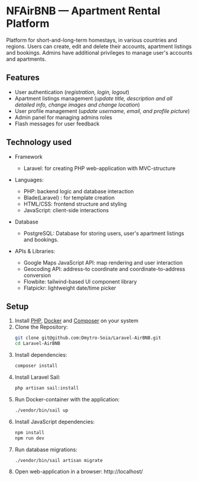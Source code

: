 # NFAirBNB — Apartment Rental Platform

Platform for short-and-long-term homestays, in various countries and regions. Users can create, edit and delete their 
accounts, apartment listings and bookings. Admins have additional privileges to manage user's accounts and apartments.

## Features
- User authentication (_registration, login, logout_)
- Apartment listings management (_update title, description and all detailed info, change images and change location_)
- User profile management (_update username, email, and profile picture_)
- Admin panel for managing admins roles
- Flash messages for user feedback

## Technology used


- Framework
  - Laravel: for creating PHP web-application with MVC-structure


- Languages:
  - PHP: backend logic and database interaction
  - Blade(Laravel) : for template creation
  - HTML/CSS: frontend structure and styling
  - JavaScript: client-side interactions
  

- Database
    - PostgreSQL: Database for storing users, user's apartment listings and bookings.


- APIs & Libraries:
  - Google Maps JavaScript API: map rendering and user interaction
  - Geocoding API: address-to coordinate and coordinate-to-address conversion
  - Flowbite: tailwind-based UI component library
  - Flatpickr: lightweight date/time picker

## Setup
1) Install [PHP](https://www.php.net/downloads.php), [Docker](https://docs.docker.com/desktop/) and [Composer](https://getcomposer.org/download/) on your system 
2) Clone the Repository:
   ```bash
   git clone git@github.com:Dmytro-Soia/Laravel-AirBNB.git
   cd Laravel-AirBNB
   ```
3) Install dependencies:
    ```bash
   composer install
   ```
4) Install Laravel Sail:
   ```bash
   php artisan sail:install
   ```
5) Run Docker-container with the application:
   ```bash
   ./vendor/bin/sail up
   ```
6) Install JavaScript dependencies:
   ```bash
   npm install
   npm run dev
   ```
7) Run database migrations:
   ```bash
   ./vendor/bin/sail artisan migrate
   ```
8) Open web-application in a browser:
   http://localhost/

